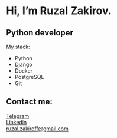 Hi, I’m Ruzal Zakirov.
========================
Python developer
-------------------------
My stack:  
-  Python
-  Django
-  Docker
-  PostgreSQL
-  Git

Contact me:
-------------------------
[Telegram](https://t.me/ruzal_z)  
[Linkedin](https://www.linkedin.com/in/ruzal-zakirov-76303b273/)  
ruzal.zakiroff@gmail.com
